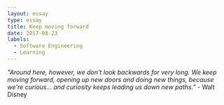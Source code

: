 ```yaml
---
layout: essay
type: essay
title: Keep moving forward
date: 2017-08-23
labels:
  - Software Engineering
  - Learning
---
```


_*"Around here, however, we don't look backwards for very long. We keep moving forward, opening up new doors and doing new things, because we're curious... and curiosity keeps leading us down new paths."*_ - Walt Disney 
